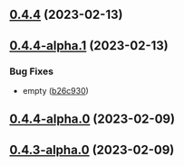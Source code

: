 ## [0.4.4](https://github.com/rswrz/test1/compare/v0.4.4-alpha.1...v0.4.4) (2023-02-13)



## [0.4.4-alpha.1](https://github.com/rswrz/test1/compare/v0.4.4-alpha.0...v0.4.4-alpha.1) (2023-02-13)


### Bug Fixes

* empty ([b26c930](https://github.com/rswrz/test1/commit/b26c930a531958e2dfadb4cb04111985e2070d8e))



## [0.4.4-alpha.0](https://github.com/rswrz/test1/compare/v0.4.3...v0.4.4-alpha.0) (2023-02-09)



## [0.4.3-alpha.0](https://github.com/rswrz/test1/compare/v0.4.2...v0.4.3-alpha.0) (2023-02-09)



